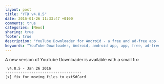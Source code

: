 ```yaml
---
layout: post
title: "YTD v4.8.5"
date: 2016-01-26 11:33:47 +0100
comments: true
categories: [News]
sharing: true
footer: true
description: "YouTube Downloader for Android - a free and ad-free app - new version"
keywords: "YouTube Downloader, Android, android app, app, free, ad-free, no ads, dentex, XDA, XDA_dentex, twidentex, YouTube, downloader, FFmpeg, audio, music, video, extraction, mp3, easy, dentex, 1080p, 720p, 480p, HD, 4K, 3gp, webm, mp4, m4a, ogg, flv, opus, 360°, 3D"
---
```

A new version of YouTube Downloader is available with a small fix:

     v4.8.5 - Jan 26 2016
    -----------------------------------
    [x] fix for moving files to extSdCard
